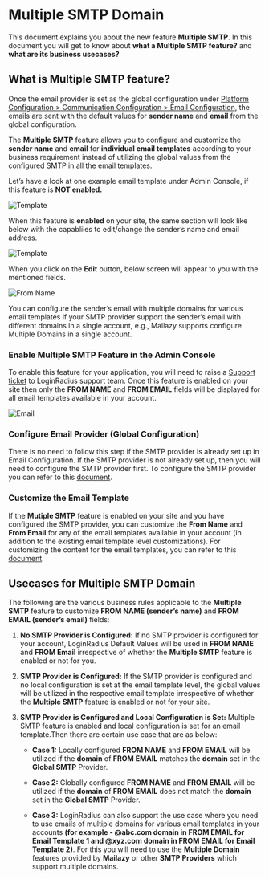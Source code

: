 # Multiple SMTP Domain

This document explains you about the new feature **Multiple SMTP**. In this document you will get to know about **what a Multiple SMTP feature?** and **what are its business usecases?**
  
## What is Multiple SMTP feature?

Once the email provider is set as the global configuration under [Platform Configuration > Communication Configuration > Email Configuration](https://adminconsole.loginradius.com/platform-configuration/identity-workflow/communication-configuration/email-configuration), the emails are sent with the default values for **sender name** and **email** from the global configuration.

The **Multiple SMTP** feature allows you to configure and customize the **sender name** and **email** for **individual email templates** according to your business requirement instead of utilizing the global values from the configured SMTP in all the email templates.

Let’s have a look at one example email template under Admin Console, if this feature is **NOT enabled.**

![Template](https://apidocs.lrcontent.com/images/image1_217006333360aec0ff1.97269487.png "Template")
  
When this feature is **enabled** on your site, the same section will look like below with the capabliies to edit/change the sender’s name and email address.

![Template](https://apidocs.lrcontent.com/images/image2_14741633336533f55c7.82135162.png "Template")

When you click on the **Edit** button, below screen will appear to you with the mentioned fields.

![From Name](https://apidocs.lrcontent.com/images/image4_196486333379aa3c6a6.00207371.png "From Name")

You can configure the sender’s email with multiple domains for various email templates if your SMTP provider support the sender’s email with different domains in a single account, e.g., Mailazy supports configure Multiple Domains in a single account.

### Enable Multiple SMTP Feature in the Admin Console

To enable this feature for your application, you will need to raise a [Support ticket](https://adminconsole.loginradius.com/support/tickets/open-a-new-ticket) to LoginRadius support team. Once this feature is enabled on your site then only the **FROM NAME** and **FROM EMAIL** fields will be displayed for all email templates available in your account.

![Email](https://apidocs.lrcontent.com/images/image3_77536333384b3ee535.12090377.png "Email")

### Configure Email Provider (Global Configuration)

There is no need to follow this step if the SMTP provider is already set up in Email Configuration. If the SMTP provider is not already set up, then you will need to configure the SMTP provider first. To configure the SMTP provider you can refer to this [document](/authentication/concepts/email-communications/#partsmtpconfiguration1).

### Customize the Email Template

If the **Mutiple SMTP** feature is enabled on your site and you have configured the SMTP provider, you can customize the **From Name** and **From Email** for any of the email templates available in your account (in addition to the existing email template level customizations). For customizing the content for the email templates, you can refer to this [document](/api/v2/admin-console/platform-configuration/standard-login/email-templates/).

## Usecases for Multiple SMTP Domain

The following are the various business rules applicable to the **Multiple SMTP** feature  to customize **FROM NAME (sender’s name)** and **FROM EMAIL (sender’s email)** fields:

1.  **No SMTP Provider is Configured:** If no SMTP provider is configured for your account, LoginRadius Default Values will be used in **FROM NAME** and **FROM Email** irrespective of whether the **Multiple SMTP** feature is enabled or not for you.
    
2.  **SMTP Provider is Configured:** If the SMTP provider is configured and no local configuration is set at the email template level, the global values will be utilized in the respective email template irrespective of whether the **Multiple SMTP** feature is enabled or not for your site.
    
3.  **SMTP Provider is Configured and Local Configuration is Set:** Multiple SMTP feature is enabled and local configuration is set for an email template.Then there are certain use case that are as below:  
      
	-  **Case 1:** Locally configured **FROM NAME** and **FROM EMAIL** will be utilized if the **domain** of **FROM EMAIL** matches the **domain** set in the **Global SMTP** Provider.
	    
	-  **Case 2:** Globally configured **FROM NAME** and **FROM EMAIL** will be utilized if the **domain** of **FROM EMAIL** does not match the **domain** set in the **Global SMTP** Provider.
	    
	-  **Case 3:** LoginRadius can also support the use case where you need to use emails of multiple domains for various email templates in your accounts **(for example - @abc.com domain in FROM EMAIL for Email Template 1 and @xyz.com domain in FROM EMAIL for Email Template 2)**. For this you will need to use the **Multiple Domain** features provided by **Mailazy** or other **SMTP Providers** which support multiple domains.